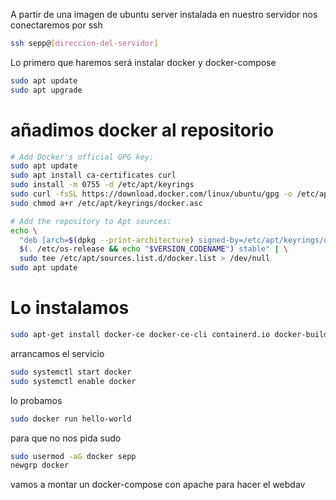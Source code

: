 A partir de una imagen de ubuntu server instalada en nuestro servidor nos conectaremos por ssh

```bash
ssh sepp@[direccion-del-servidor]
```
Lo primero que haremos será instalar docker y docker-compose

```bash
sudo apt update
sudo apt upgrade
```

# añadimos docker al repositorio

```bash
# Add Docker's official GPG key:
sudo apt update
sudo apt install ca-certificates curl
sudo install -m 0755 -d /etc/apt/keyrings
sudo curl -fsSL https://download.docker.com/linux/ubuntu/gpg -o /etc/apt/keyrings/docker.asc
sudo chmod a+r /etc/apt/keyrings/docker.asc

# Add the repository to Apt sources:
echo \
  "deb [arch=$(dpkg --print-architecture) signed-by=/etc/apt/keyrings/docker.asc] https://download.docker.com/linux/ubuntu \
  $(. /etc/os-release && echo "$VERSION_CODENAME") stable" | \
  sudo tee /etc/apt/sources.list.d/docker.list > /dev/null
sudo apt update
```

# Lo instalamos

```bash
sudo apt-get install docker-ce docker-ce-cli containerd.io docker-buildx-plugin docker-compose-plugin
```

arrancamos el servicio

```bash
sudo systemctl start docker
sudo systemctl enable docker
```

lo probamos

```bash
sudo docker run hello-world
```

para que no nos pida sudo

```bash
sudo usermod -aG docker sepp
newgrp docker
```

vamos a montar un docker-compose con apache para hacer el webdav

```yml

```